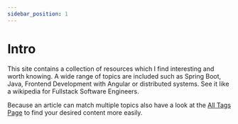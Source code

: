 ```yaml
---
sidebar_position: 1
---
```


# Intro

This site contains a collection of resources which I find interesting and worth knowing. A wide range of topics are included such as Spring Boot, Java, Frontend Development with Angular or distributed systems. See it like a wikipedia for Fullstack Software Engineers.

Because an article can match multiple topics also have a look at the [All Tags Page](/docs/tags) to find your desired content more easily.
